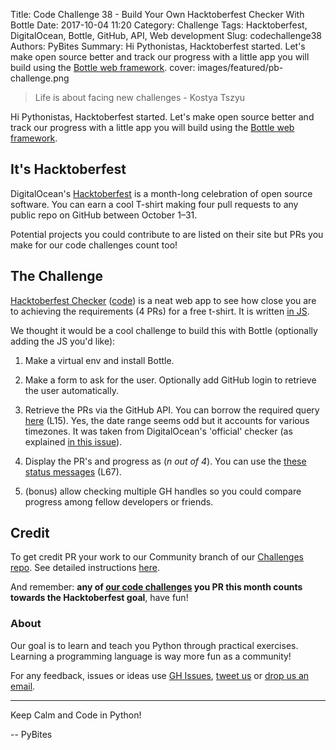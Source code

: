Title: Code Challenge 38 - Build Your Own Hacktoberfest Checker With Bottle
Date: 2017-10-04 11:20
Category: Challenge
Tags: Hacktoberfest, DigitalOcean, Bottle, GitHub, API, Web development
Slug: codechallenge38
Authors: PyBites
Summary: Hi Pythonistas, Hacktoberfest started. Let's make open source better and track our progress with a little app you will build using the [Bottle web framework](https://bottlepy.org/docs/dev/).
cover: images/featured/pb-challenge.png

> Life is about facing new challenges - Kostya Tszyu

Hi Pythonistas, Hacktoberfest started. Let's make open source better and track our progress with a little app you will build using the [Bottle web framework](https://bottlepy.org/docs/dev/).

## It's Hacktoberfest

DigitalOcean's [Hacktoberfest](https://hacktoberfest.digitalocean.com) is a month-long celebration of open source software. You can earn a cool T-shirt making four pull requests to any public repo on GitHub between October 1–31. 

Potential projects you could contribute to are listed on their site but PRs you make for our code challenges count too!

## The Challenge

[Hacktoberfest Checker](https://hacktoberfestchecker.herokuapp.com) ([code](https://github.com/jenkoian/hacktoberfest-checker)) is a neat web app to see how close you are to achieving the requirements (4 PRs) for a free t-shirt. It is written [in JS](https://github.com/jenkoian/hacktoberfest-checker/blob/master/controllers/index.js).

We thought it would be a cool challenge to build this with Bottle (optionally adding the JS you'd like):

1. Make a virtual env and install Bottle.

2. Make a form to ask for the user. Optionally add GitHub login to retrieve the user automatically.

3. Retrieve the PRs via the GitHub API. You can borrow the required query [here](https://github.com/pybites/hacktoberfest-checker/blob/master/controllers/index.js) (L15). Yes, the date range seems odd but it accounts for various timezones. It was taken from DigitalOcean's 'official' checker (as explained [in this issue](https://github.com/jenkoian/hacktoberfest-checker/pull/104#issuecomment-333376597)).

4. Display the PR's and progress as (*n out of 4*). You can use the [these status messages](https://github.com/pybites/hacktoberfest-checker/blob/master/controllers/index.js) (L67).

5. (bonus) allow checking multiple GH handles so you could compare progress among fellow developers or friends.

## Credit

To get credit PR your work to our Community branch of our [Challenges repo](https://github.com/pybites/challenges). See detailed instructions [here](https://github.com/pybites/challenges/blob/master/INSTALL.md). 

And remember: __any of [our code challenges](https://pybit.es/pages/challenges.html) you PR this month counts towards the Hacktoberfest goal__, have fun!

### About 

Our goal is to learn and teach you Python through practical exercises. Learning a programming language is way more fun as a community!

For any feedback, issues or ideas use [GH Issues](https://github.com/pybites/challenges/issues), [tweet us](https://twitter.com/pybites) or [drop us an email](mailto:pybitesblog@gmail.com). 

---

Keep Calm and Code in Python!

-- PyBites
